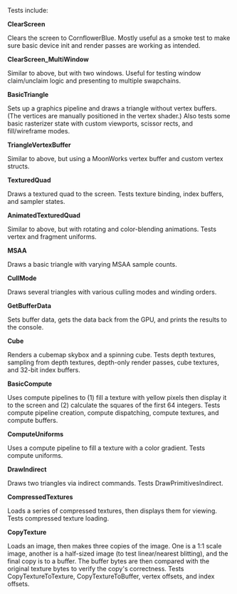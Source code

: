 Tests include:

**ClearScreen**

Clears the screen to CornflowerBlue. Mostly useful as a smoke test to make sure basic device init and render passes are working as intended.

**ClearScreen_MultiWindow**

Similar to above, but with two windows. Useful for testing window claim/unclaim logic and presenting to multiple swapchains.

**BasicTriangle**

Sets up a graphics pipeline and draws a triangle without vertex buffers. (The vertices are manually positioned in the vertex shader.) Also tests some basic rasterizer state with custom viewports, scissor rects, and fill/wireframe modes.

**TriangleVertexBuffer**

Similar to above, but using a MoonWorks vertex buffer and custom vertex structs.

**TexturedQuad**

Draws a textured quad to the screen. Tests texture binding, index buffers, and sampler states.

**AnimatedTexturedQuad**

Similar to above, but with rotating and color-blending animations. Tests vertex and fragment uniforms.

**MSAA**

Draws a basic triangle with varying MSAA sample counts.

**CullMode**

Draws several triangles with various culling modes and winding orders.

**GetBufferData**

Sets buffer data, gets the data back from the GPU, and prints the results to the console.

**Cube**

Renders a cubemap skybox and a spinning cube. Tests depth textures, sampling from depth textures, depth-only render passes, cube textures, and 32-bit index buffers.

**BasicCompute**

Uses compute pipelines to (1) fill a texture with yellow pixels then display it to the screen and (2) calculate the squares of the first 64 integers. Tests compute pipeline creation, compute dispatching, compute textures, and compute buffers.

**ComputeUniforms**

Uses a compute pipeline to fill a texture with a color gradient. Tests compute uniforms.

**DrawIndirect**

Draws two triangles via indirect commands. Tests DrawPrimitivesIndirect.

**CompressedTextures**

Loads a series of compressed textures, then displays them for viewing. Tests compressed texture loading.

**CopyTexture**

Loads an image, then makes three copies of the image. One is a 1:1 scale image, another is a half-sized image (to test linear/nearest blitting), and the final copy is to a buffer. The buffer bytes are then compared with the original texture bytes to verify the copy's correctness. Tests CopyTextureToTexture, CopyTextureToBuffer, vertex offsets, and index offsets.
